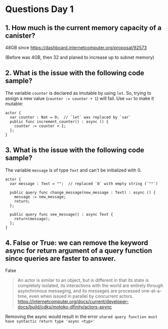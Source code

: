 # Questions Day 1

## 1. How much is the current memory capacity of a canister?

48GB since https://dashboard.internetcomputer.org/proposal/92573

(Before was 4GB, then 32 and planed to increase up to subnet memory)

## 2. What is the issue with the following code sample?

The variable `counter` is declared as imutable by using `let`.
So, trying to assign a new value (`counter := counter + 1`) will fail.
Use `var` to make it mutable:

```motoko
actor {
  var counter : Nat = 0;  // `let` was replaced by `var`
  public func increment_counter() : async () {
    counter := counter + 1;
  };
}
```

## 3. What is the issue with the following code sample?

The variable `message` is of type `Text` and can't be initialized with 0.

```motoko
actor {
  var message : Text = "";  // replaced `0` with empty string (`""`)

  public query func change_message(new_message : Text) : async () {
    message := new_message;
    return;
  };

  public query func see_message() : async Text {
    return(message);
  };
}
```

## 4. False or True: we can remove the keyword async for return argument of a query function since queries are faster to answer.

False

> An actor is similar to an object, but is different in that its state is completely isolated, its interactions with the world are entirely through asynchronous messaging, and its messages are processed one-at-a-time, even when issued in parallel by concurrent actors.
https://internetcomputer.org/docs/current/developer-docs/build/cdks/motoko-dfinity/actors-async


Removing the async would result in the error `shared query function must have syntactic return type 'async <typ>'`